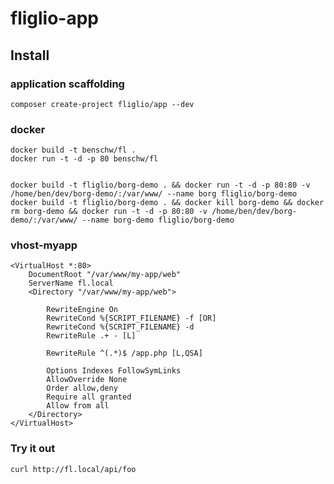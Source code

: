 # fliglio-app

## Install

### application scaffolding
	
	composer create-project fliglio/app --dev

### docker

	docker build -t benschw/fl .
	docker run -t -d -p 80 benschw/fl

	
	docker build -t fliglio/borg-demo . && docker run -t -d -p 80:80 -v /home/ben/dev/borg-demo/:/var/www/ --name borg fliglio/borg-demo
	docker build -t fliglio/borg-demo . && docker kill borg-demo && docker rm borg-demo && docker run -t -d -p 80:80 -v /home/ben/dev/borg-demo/:/var/www/ --name borg-demo fliglio/borg-demo

### vhost-myapp

	<VirtualHost *:80>
	    DocumentRoot "/var/www/my-app/web"
	    ServerName fl.local
	    <Directory "/var/www/my-app/web">

	        RewriteEngine On
	        RewriteCond %{SCRIPT_FILENAME} -f [OR]
	        RewriteCond %{SCRIPT_FILENAME} -d
	        RewriteRule .+ - [L]

	        RewriteRule ^(.*)$ /app.php [L,QSA]

	        Options Indexes FollowSymLinks
	        AllowOverride None
	        Order allow,deny
	        Require all granted
	        Allow from all
	    </Directory>
	</VirtualHost>


### Try it out

	curl http://fl.local/api/foo


